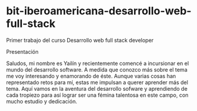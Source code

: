 # bit-iberoamericana-desarrollo-web-full-stack
Primer trabajo del curso Desarrollo web full stack developer


Presentación

Saludos, mi nombre es Yailín y recientemente comencé a incursionar en el mundo del desarrollo software. A medida que conozco más sobre el tema me voy interesando y enamorando de éste. Aunque varias cosas han representado retos para mí, estas me impulsan a querer aprender más del tema. Aquí vamos en la aventura del desarrollo sofware y aprendiendo de cada tropiezo para así lograr ser una fémina talentosa en este campo, con mucho estudio y dedicación. 
